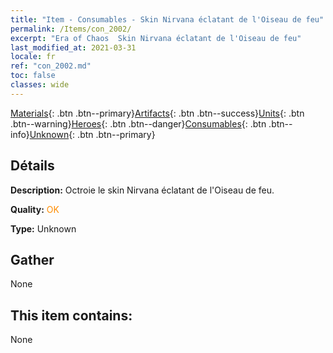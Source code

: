 ```yaml
---
title: "Item - Consumables - Skin Nirvana éclatant de l'Oiseau de feu"
permalink: /Items/con_2002/
excerpt: "Era of Chaos  Skin Nirvana éclatant de l'Oiseau de feu"
last_modified_at: 2021-03-31
locale: fr
ref: "con_2002.md"
toc: false
classes: wide
---
```

 [Materials](/fr/Items/){: .btn .btn--primary}[Artifacts](/fr/Items/Artifacts/){: .btn .btn--success}[Units](/fr/Items/Units/){: .btn .btn--warning}[Heroes](/fr/Items/Heroes/){: .btn .btn--danger}[Consumables](/fr/Items/Consumables/){: .btn .btn--info}[Unknown](/fr/Items/Unknown/){: .btn .btn--primary}

## Détails
 **Description:** Octroie le skin Nirvana éclatant de l'Oiseau de feu.

 **Quality:** <span style="color: #FF8C00">OK</span>

 **Type:** Unknown

## Gather

  None

## This item contains:

  None

